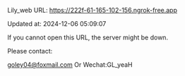Lily_web URL: https://222f-61-165-102-156.ngrok-free.app

Updated at: 2024-12-06 05:09:07

If you cannot open this URL, the server might be down.

Please contact: 

goley04@foxmail.com Or Wechat:GL_yeaH